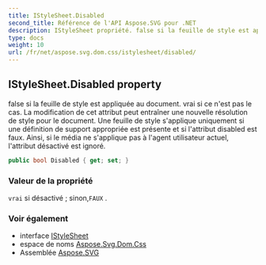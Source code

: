 ```yaml
---
title: IStyleSheet.Disabled
second_title: Référence de l'API Aspose.SVG pour .NET
description: IStyleSheet propriété. false si la feuille de style est appliquée au document. vrai si ce nest pas le cas. La modification de cet attribut peut entraîner une nouvelle résolution de style pour le document. Une feuille de style sapplique uniquement si une définition de support appropriée est présente et si lattribut disabled est faux. Ainsi si le média ne sapplique pas à lagent utilisateur actuel lattribut désactivé est ignoré.
type: docs
weight: 10
url: /fr/net/aspose.svg.dom.css/istylesheet/disabled/
---
```

## IStyleSheet.Disabled property

false si la feuille de style est appliquée au document. vrai si ce n'est pas le cas. La modification de cet attribut peut entraîner une nouvelle résolution de style pour le document. Une feuille de style s'applique uniquement si une définition de support appropriée est présente et si l'attribut disabled est faux. Ainsi, si le média ne s'applique pas à l'agent utilisateur actuel, l'attribut désactivé est ignoré.

```csharp
public bool Disabled { get; set; }
```

### Valeur de la propriété

`vrai` si désactivé ; sinon,`FAUX` .

### Voir également

* interface [IStyleSheet](../)
* espace de noms [Aspose.Svg.Dom.Css](../../istylesheet/)
* Assemblée [Aspose.SVG](../../../)


